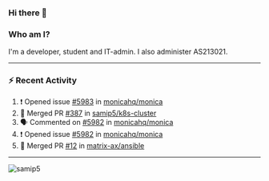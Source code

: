 ### Hi there 👋

### Who am I?
I'm a developer, student and IT-admin. I also administer AS213021.

---
### :zap: Recent Activity
<!--START_SECTION:activity-->
1. ❗️ Opened issue [#5983](https://github.com/monicahq/monica/issues/5983) in [monicahq/monica](https://github.com/monicahq/monica)
2. 🎉 Merged PR [#387](https://github.com/samip5/k8s-cluster/pull/387) in [samip5/k8s-cluster](https://github.com/samip5/k8s-cluster)
3. 🗣 Commented on [#5982](https://github.com/monicahq/monica/issues/5982) in [monicahq/monica](https://github.com/monicahq/monica)
4. ❗️ Opened issue [#5982](https://github.com/monicahq/monica/issues/5982) in [monicahq/monica](https://github.com/monicahq/monica)
5. 🎉 Merged PR [#12](https://github.com/matrix-ax/ansible/pull/12) in [matrix-ax/ansible](https://github.com/matrix-ax/ansible)
<!--END_SECTION:activity-->
---

<img align="center" src="https://github-readme-stats.vercel.app/api?username=samip5&show_icons=true" alt="samip5" />
